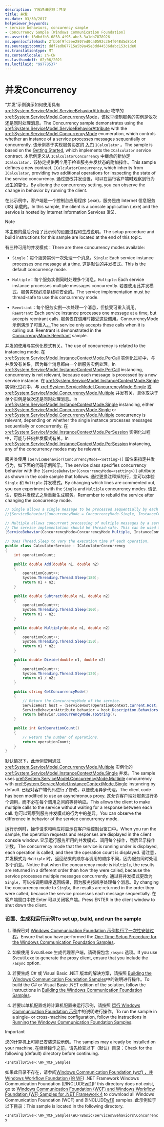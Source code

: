 ```yaml
---
description: 了解详细信息：并发
title: 并发
ms.date: 03/30/2017
helpviewer_keywords:
- service behaviors, concurency sample
- Concurrency Sample [Windows Communication Foundation]
ms.assetid: f8dbdfb3-6858-4f95-abe3-3a1db7878926
ms.openlocfilehash: 2fbb6f9fc5ee2807ed0ca0592c364f048d5d8b14
ms.sourcegitcommit: ddf7edb67715a5b9a45e3dd44536dabc153c1de0
ms.translationtype: MT
ms.contentlocale: zh-CN
ms.lasthandoff: 02/06/2021
ms.locfileid: "99778537"
---
```

# <a name="concurrency"></a><span data-ttu-id="bd444-103">并发</span><span class="sxs-lookup"><span data-stu-id="bd444-103">Concurrency</span></span>

<span data-ttu-id="bd444-104">“并发”示例演示如何使用具有 <xref:System.ServiceModel.ServiceBehaviorAttribute> 枚举的 <xref:System.ServiceModel.ConcurrencyMode>，该枚举控制服务的实例是依次还是同时处理消息。</span><span class="sxs-lookup"><span data-stu-id="bd444-104">The Concurrency sample demonstrates using the <xref:System.ServiceModel.ServiceBehaviorAttribute> with the <xref:System.ServiceModel.ConcurrencyMode> enumeration, which controls whether an instance of a service processes messages sequentially or concurrently.</span></span> <span data-ttu-id="bd444-105">该示例基于实现服务协定的 [入门](getting-started-sample.md) `ICalculator` 。</span><span class="sxs-lookup"><span data-stu-id="bd444-105">The sample is based on the [Getting Started](getting-started-sample.md), which implements the `ICalculator` service contract.</span></span> <span data-ttu-id="bd444-106">本示例定义从 `ICalculatorConcurrency` 中继承的新协定 `ICalculator`，该协定提供两个用于检查服务并发状态的附加操作。</span><span class="sxs-lookup"><span data-stu-id="bd444-106">This sample defines a new contract, `ICalculatorConcurrency`, which inherits from `ICalculator`, providing two additional operations for inspecting the state of the service concurrency.</span></span> <span data-ttu-id="bd444-107">通过更改并发设置，可以在运行客户端时观察到行为发生的变化。</span><span class="sxs-lookup"><span data-stu-id="bd444-107">By altering the concurrency setting, you can observe the change in behavior by running the client.</span></span>  
  
 <span data-ttu-id="bd444-108">在此示例中，客户端是一个控制台应用程序 (.exe)，服务是由 Internet 信息服务 (IIS) 承载的。</span><span class="sxs-lookup"><span data-stu-id="bd444-108">In this sample, the client is a console application (.exe) and the service is hosted by Internet Information Services (IIS).</span></span>  
  
> [!NOTE]
> <span data-ttu-id="bd444-109">本主题的最后介绍了此示例的设置过程和生成说明。</span><span class="sxs-lookup"><span data-stu-id="bd444-109">The setup procedure and build instructions for this sample are located at the end of this topic.</span></span>  
  
 <span data-ttu-id="bd444-110">有三种可用的并发模式：</span><span class="sxs-lookup"><span data-stu-id="bd444-110">There are three concurrency modes available:</span></span>  
  
- <span data-ttu-id="bd444-111">`Single`：每个服务实例一次处理一个消息。</span><span class="sxs-lookup"><span data-stu-id="bd444-111">`Single`: Each service instance processes one message at a time.</span></span> <span data-ttu-id="bd444-112">这是默认的并发模式。</span><span class="sxs-lookup"><span data-stu-id="bd444-112">This is the default concurrency mode.</span></span>  
  
- <span data-ttu-id="bd444-113">`Multiple`：每个服务实例同时处理多个消息。</span><span class="sxs-lookup"><span data-stu-id="bd444-113">`Multiple`: Each service instance processes multiple messages concurrently.</span></span> <span data-ttu-id="bd444-114">若要使用此并发模式，服务实现必须是线程安全的。</span><span class="sxs-lookup"><span data-stu-id="bd444-114">The service implementation must be thread-safe to use this concurrency mode.</span></span>  
  
- <span data-ttu-id="bd444-115">`Reentrant`：每个服务实例一次处理一个消息，但接受可重入调用。</span><span class="sxs-lookup"><span data-stu-id="bd444-115">`Reentrant`: Each service instance processes one message at a time, but accepts reentrant calls.</span></span> <span data-ttu-id="bd444-116">服务仅在调用时接受这些调用。ConcurrencyMode 示例演示了可重入[。](concurrencymode-reentrant.md)</span><span class="sxs-lookup"><span data-stu-id="bd444-116">The service only accepts these calls when it is calling out. Reentrant is demonstrated in the [ConcurrencyMode.Reentrant](concurrencymode-reentrant.md) sample.</span></span>  
  
 <span data-ttu-id="bd444-117">并发的使用与实例化模式有关。</span><span class="sxs-lookup"><span data-stu-id="bd444-117">The use of concurrency is related to the instancing mode.</span></span> <span data-ttu-id="bd444-118">在 <xref:System.ServiceModel.InstanceContextMode.PerCall> 实例化过程中，与并发没有关系，因为每个消息都由一个新服务实例处理。</span><span class="sxs-lookup"><span data-stu-id="bd444-118">In <xref:System.ServiceModel.InstanceContextMode.PerCall> instancing, concurrency is not relevant, because each message is processed by a new service instance.</span></span> <span data-ttu-id="bd444-119">在 <xref:System.ServiceModel.InstanceContextMode.Single> 实例化过程中，与 <xref:System.ServiceModel.ConcurrencyMode.Single> 或 <xref:System.ServiceModel.ConcurrencyMode.Multiple> 并发有关，具体取决于单个实例是依次还是同时处理消息。</span><span class="sxs-lookup"><span data-stu-id="bd444-119">In <xref:System.ServiceModel.InstanceContextMode.Single> instancing, either <xref:System.ServiceModel.ConcurrencyMode.Single> or <xref:System.ServiceModel.ConcurrencyMode.Multiple> concurrency is relevant, depending on whether the single instance processes messages sequentially or concurrently.</span></span> <span data-ttu-id="bd444-120">在 <xref:System.ServiceModel.InstanceContextMode.PerSession> 实例化过程中，可能与任何并发模式有关。</span><span class="sxs-lookup"><span data-stu-id="bd444-120">In <xref:System.ServiceModel.InstanceContextMode.PerSession> instancing, any of the concurrency modes may be relevant.</span></span>  
  
 <span data-ttu-id="bd444-121">服务类使用 `[ServiceBehavior(ConcurrencyMode=<setting>)]` 属性来指定并发行为，如下面的代码示例所示。</span><span class="sxs-lookup"><span data-stu-id="bd444-121">The service class specifies concurrency behavior with the `[ServiceBehavior(ConcurrencyMode=<setting>)]` attribute as shown in the code sample that follows.</span></span> <span data-ttu-id="bd444-122">通过更换注释掉的行，您可以体验 `Single` 和 `Multiple` 并发模式。</span><span class="sxs-lookup"><span data-stu-id="bd444-122">By changing which lines are commented out, you can experiment with the `Single` and `Multiple` concurrency modes.</span></span> <span data-ttu-id="bd444-123">请记住，更改并发模式之后重新生成服务。</span><span class="sxs-lookup"><span data-stu-id="bd444-123">Remember to rebuild the service after changing the concurrency mode.</span></span>  
  
```csharp
// Single allows a single message to be processed sequentially by each service instance.  
//[ServiceBehavior(ConcurrencyMode = ConcurrencyMode.Single, InstanceContextMode = InstanceContextMode.Single)]  
  
// Multiple allows concurrent processing of multiple messages by a service instance.  
// The service implementation should be thread-safe. This can be used to increase throughput.  
[ServiceBehavior(ConcurrencyMode=ConcurrencyMode.Multiple, InstanceContextMode = InstanceContextMode.Single)]  
  
// Uses Thread.Sleep to vary the execution time of each operation.  
public class CalculatorService : ICalculatorConcurrency  
{  
    int operationCount;  
  
    public double Add(double n1, double n2)  
    {  
        operationCount++;  
        System.Threading.Thread.Sleep(180);  
        return n1 + n2;  
    }  
  
    public double Subtract(double n1, double n2)  
    {  
        operationCount++;  
        System.Threading.Thread.Sleep(100);  
        return n1 - n2;  
    }  
  
    public double Multiply(double n1, double n2)  
    {  
        operationCount++;  
        System.Threading.Thread.Sleep(150);  
        return n1 * n2;  
    }  
  
    public double Divide(double n1, double n2)  
    {  
        operationCount++;  
        System.Threading.Thread.Sleep(120);  
        return n1 / n2;  
    }  
  
    public string GetConcurrencyMode()  
    {
        // Return the ConcurrencyMode of the service.  
        ServiceHost host = (ServiceHost)OperationContext.Current.Host;  
        ServiceBehaviorAttribute behavior = host.Description.Behaviors.Find<ServiceBehaviorAttribute>();  
        return behavior.ConcurrencyMode.ToString();  
    }  
  
    public int GetOperationCount()  
    {
        // Return the number of operations.  
        return operationCount;  
    }  
}  
```  
  
 <span data-ttu-id="bd444-124">默认情况下，此示例使用通过 <xref:System.ServiceModel.ConcurrencyMode.Multiple> 实例化的 <xref:System.ServiceModel.InstanceContextMode.Single> 并发。</span><span class="sxs-lookup"><span data-stu-id="bd444-124">The sample uses <xref:System.ServiceModel.ConcurrencyMode.Multiple> concurrency with <xref:System.ServiceModel.InstanceContextMode.Single> instancing by default.</span></span> <span data-ttu-id="bd444-125">已经对客户端代码进行了修改，以便使用异步代理。</span><span class="sxs-lookup"><span data-stu-id="bd444-125">The client code has been modified to use an asynchronous proxy.</span></span> <span data-ttu-id="bd444-126">这允许客户端对服务进行多个调用，而不必在每个调用之间的等待响应。</span><span class="sxs-lookup"><span data-stu-id="bd444-126">This allows the client to make multiple calls to the service without waiting for a response between each call.</span></span> <span data-ttu-id="bd444-127">您可以观察到服务并发模式的行为中的差异。</span><span class="sxs-lookup"><span data-stu-id="bd444-127">You can observe the difference in behavior of the service concurrency mode.</span></span>  
  
 <span data-ttu-id="bd444-128">运行示例时，操作请求和响应将显示在客户端控制台窗口中。</span><span class="sxs-lookup"><span data-stu-id="bd444-128">When you run the sample, the operation requests and responses are displayed in the client console window.</span></span> <span data-ttu-id="bd444-129">显示运行服务所用的并发模式、调用每个操作，然后显示操作计数。</span><span class="sxs-lookup"><span data-stu-id="bd444-129">The concurrency mode that the service is running under is displayed, each operation is called, and then the operation count is displayed.</span></span> <span data-ttu-id="bd444-130">请注意，并发模式为 `Multiple` 时，返回结果的顺序与调用的顺序不同，因为服务同时处理多个消息。</span><span class="sxs-lookup"><span data-stu-id="bd444-130">Notice that when the concurrency mode is `Multiple`, the results are returned in a different order than how they were called, because the service processes multiple messages concurrently.</span></span> <span data-ttu-id="bd444-131">通过将并发模式更改为 `Single`，可以按调用顺序返回结果，因为服务按顺序处理每个消息。</span><span class="sxs-lookup"><span data-stu-id="bd444-131">By changing the concurrency mode to `Single`, the results are returned in the order they were called, because the service processes each message sequentially.</span></span> <span data-ttu-id="bd444-132">在客户端窗口中按 Enter 可以关闭客户端。</span><span class="sxs-lookup"><span data-stu-id="bd444-132">Press ENTER in the client window to shut down the client.</span></span>  
  
### <a name="to-set-up-build-and-run-the-sample"></a><span data-ttu-id="bd444-133">设置、生成和运行示例</span><span class="sxs-lookup"><span data-stu-id="bd444-133">To set up, build, and run the sample</span></span>  
  
1. <span data-ttu-id="bd444-134">确保已对 [Windows Communication Foundation 示例执行了一次性安装过程](one-time-setup-procedure-for-the-wcf-samples.md)。</span><span class="sxs-lookup"><span data-stu-id="bd444-134">Ensure that you have performed the [One-Time Setup Procedure for the Windows Communication Foundation Samples](one-time-setup-procedure-for-the-wcf-samples.md).</span></span>  
  
2. <span data-ttu-id="bd444-135">如果使用 Svcutil.exe 生成代理客户端，请确保包含 `/async` 选项。</span><span class="sxs-lookup"><span data-stu-id="bd444-135">If you use Svcutil.exe to generate the proxy client, ensure that you include the `/async` option.</span></span>  
  
3. <span data-ttu-id="bd444-136">若要生成 C# 或 Visual Basic .NET 版本的解决方案，请按照 [Building the Windows Communication Foundation Samples](building-the-samples.md)中的说明进行操作。</span><span class="sxs-lookup"><span data-stu-id="bd444-136">To build the C# or Visual Basic .NET edition of the solution, follow the instructions in [Building the Windows Communication Foundation Samples](building-the-samples.md).</span></span>  
  
4. <span data-ttu-id="bd444-137">若要以单机配置或跨计算机配置来运行示例，请按照 [运行 Windows Communication Foundation 示例](running-the-samples.md)中的说明进行操作。</span><span class="sxs-lookup"><span data-stu-id="bd444-137">To run the sample in a single- or cross-machine configuration, follow the instructions in [Running the Windows Communication Foundation Samples](running-the-samples.md).</span></span>  
  
> [!IMPORTANT]
> <span data-ttu-id="bd444-138">您的计算机上可能已安装这些示例。</span><span class="sxs-lookup"><span data-stu-id="bd444-138">The samples may already be installed on your machine.</span></span> <span data-ttu-id="bd444-139">在继续操作之前，请先检查以下（默认）目录：</span><span class="sxs-lookup"><span data-stu-id="bd444-139">Check for the following (default) directory before continuing.</span></span>  
>
> `<InstallDrive>:\WF_WCF_Samples`  
>
> <span data-ttu-id="bd444-140">如果此目录不存在，请参阅[Windows Communication Foundation (wcf) ，并 Windows Workflow Foundation (的 WF](https://www.microsoft.com/download/details.aspx?id=21459)) .NET Framework Windows Communication Foundation ([!INCLUDE[wf1](../../../../includes/wf1-md.md)]</span><span class="sxs-lookup"><span data-stu-id="bd444-140">If this directory does not exist, go to [Windows Communication Foundation (WCF) and Windows Workflow Foundation (WF) Samples for .NET Framework 4](https://www.microsoft.com/download/details.aspx?id=21459) to download all Windows Communication Foundation (WCF) and [!INCLUDE[wf1](../../../../includes/wf1-md.md)] samples.</span></span> <span data-ttu-id="bd444-141">此示例位于以下目录：</span><span class="sxs-lookup"><span data-stu-id="bd444-141">This sample is located in the following directory.</span></span>  
>
> `<InstallDrive>:\WF_WCF_Samples\WCF\Basic\Services\Behaviors\Concurrency`  
